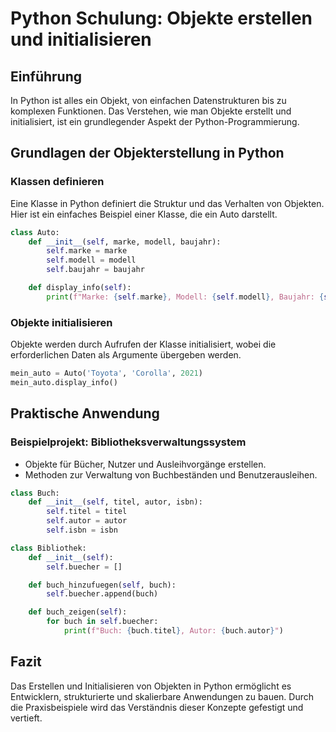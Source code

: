 
# Python Schulung: Objekte erstellen und initialisieren

## Einführung

In Python ist alles ein Objekt, von einfachen Datenstrukturen bis zu komplexen Funktionen. Das Verstehen, wie man Objekte erstellt und initialisiert, ist ein grundlegender Aspekt der Python-Programmierung.

## Grundlagen der Objekterstellung in Python

### Klassen definieren

Eine Klasse in Python definiert die Struktur und das Verhalten von Objekten. Hier ist ein einfaches Beispiel einer Klasse, die ein Auto darstellt.

```python
class Auto:
    def __init__(self, marke, modell, baujahr):
        self.marke = marke
        self.modell = modell
        self.baujahr = baujahr

    def display_info(self):
        print(f"Marke: {self.marke}, Modell: {self.modell}, Baujahr: {self.baujahr}")
```

### Objekte initialisieren

Objekte werden durch Aufrufen der Klasse initialisiert, wobei die erforderlichen Daten als Argumente übergeben werden.

```python
mein_auto = Auto('Toyota', 'Corolla', 2021)
mein_auto.display_info()
```

## Praktische Anwendung

### Beispielprojekt: Bibliotheksverwaltungssystem

- Objekte für Bücher, Nutzer und Ausleihvorgänge erstellen.
- Methoden zur Verwaltung von Buchbeständen und Benutzerausleihen.

```python
class Buch:
    def __init__(self, titel, autor, isbn):
        self.titel = titel
        self.autor = autor
        self.isbn = isbn

class Bibliothek:
    def __init__(self):
        self.buecher = []

    def buch_hinzufuegen(self, buch):
        self.buecher.append(buch)

    def buch_zeigen(self):
        for buch in self.buecher:
            print(f"Buch: {buch.titel}, Autor: {buch.autor}")
```

## Fazit

Das Erstellen und Initialisieren von Objekten in Python ermöglicht es Entwicklern, strukturierte und skalierbare Anwendungen zu bauen. Durch die Praxisbeispiele wird das Verständnis dieser Konzepte gefestigt und vertieft.
